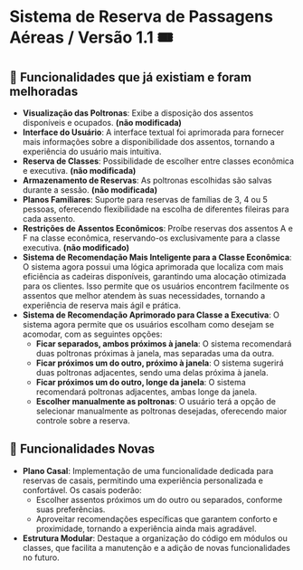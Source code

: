 # Sistema de Reserva de Passagens Aéreas / Versão 1.1 🎟️

## 📜 Funcionalidades que já existiam e foram melhoradas

- **Visualização das Poltronas**: Exibe a disposição dos assentos disponíveis e ocupados. **(não modificada)**
- **Interface do Usuário**: A interface textual foi aprimorada para fornecer mais informações sobre a disponibilidade dos assentos, tornando a experiência do usuário mais intuitiva.
- **Reserva de Classes**: Possibilidade de escolher entre classes econômica e executiva. **(não modificada)**
- **Armazenamento de Reservas**: As poltronas escolhidas são salvas durante a sessão. **(não modificada)**
- **Planos Familiares**: Suporte para reservas de famílias de 3, 4 ou 5 pessoas, oferecendo flexibilidade na escolha de diferentes fileiras para cada assento.
- **Restrições de Assentos Econômicos**: Proíbe reservas dos assentos A e F na classe econômica, reservando-os exclusivamente para a classe executiva. **(não modificado)**
- **Sistema de Recomendação Mais Inteligente para a Classe Econômica**: O sistema agora possui uma lógica aprimorada que localiza com mais eficiência as cadeiras disponíveis, garantindo uma alocação otimizada para os clientes. Isso permite que os usuários encontrem facilmente os assentos que melhor atendem às suas necessidades, tornando a experiência de reserva mais ágil e prática.
- **Sistema de Recomendação Aprimorado para Classe a Executiva**: O sistema agora permite que os usuários escolham como desejam se acomodar, com as seguintes opções:
  - **Ficar separados, ambos próximos à janela**: O sistema recomendará duas poltronas próximas à janela, mas separadas uma da outra.
  - **Ficar próximos um do outro, próximo à janela**: O sistema sugerirá duas poltronas adjacentes, sendo uma delas próxima à janela.
  - **Ficar próximos um do outro, longe da janela**: O sistema recomendará poltronas adjacentes, ambas longe da janela.
  - **Escolher manualmente as poltronas**: O usuário terá a opção de selecionar manualmente as poltronas desejadas, oferecendo maior controle sobre a reserva.

## 📜 Funcionalidades Novas
- **Plano Casal**: Implementação de uma funcionalidade dedicada para reservas de casais, permitindo uma experiência personalizada e confortável. Os casais poderão:
  - Escolher assentos próximos um do outro ou separados, conforme suas preferências.
  - Aproveitar recomendações específicas que garantem conforto e proximidade, tornando a experiência ainda mais agradável.
- **Estrutura Modular**: Destaque a organização do código em módulos ou classes, que facilita a manutenção e a adição de novas funcionalidades no futuro.
